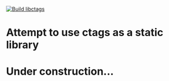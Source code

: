 [![Build libctags](https://github.com/EugeneManushkin/libctags/actions/workflows/build.yaml/badge.svg)](https://github.com/EugeneManushkin/libctags/actions/workflows/build.yaml)
# Attempt to use ctags as a static library
# Under construction...